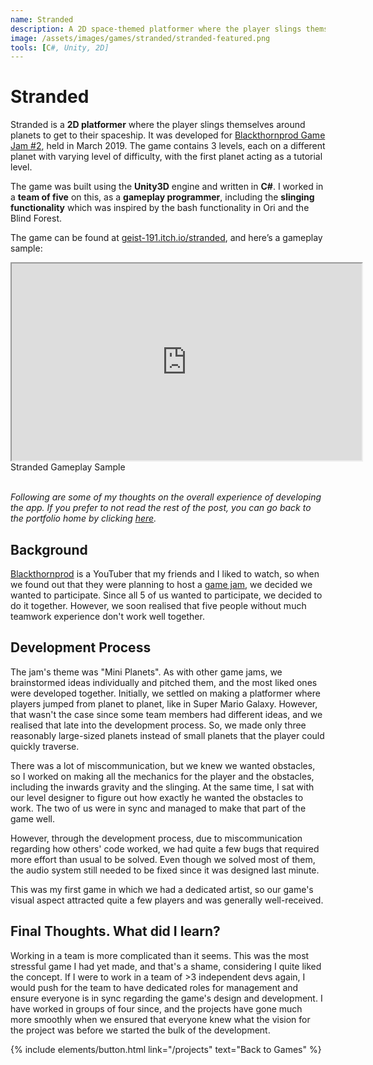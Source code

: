 ```yaml
---
name: Stranded
description: A 2D space-themed platformer where the player slings themselves around planes to get to their spaceship.
image: /assets/images/games/stranded/stranded-featured.png
tools: [C#, Unity, 2D]
---
```


# Stranded

Stranded is a **2D platformer** where the player slings themselves around planets to get to their spaceship. It was developed for [Blackthornprod Game Jam #2](https://itch.io/jam/blackthornprodgamejam2), held in March 2019. The game contains 3 levels, each on a different planet with varying level of difficulty, with the first planet acting as a tutorial level.

The game was built using the **Unity3D** engine and written in **C#**. I worked in a **team of five** on this, as a **gameplay programmer**, including the **slinging functionality** which was inspired by the bash functionality in Ori and the Blind Forest.

The game can be found at [geist-191.itch.io/stranded](https://geist-191.itch.io/stranded), and here’s a gameplay sample:

<div class="row">
    <div class="col-sm mt-3 ratio ratio-16x9 center-block">
        <iframe width="560" height="315" src="https://www.youtube.com/embed/nDd2Sn33yc4" title="Stranded Gameplay Sample" allowfullscreen class="w-80 p-3"></iframe>
    </div>
</div>
<div class="text-center">
    Stranded Gameplay Sample
</div>

<br/>

*Following are some of my thoughts on the overall experience of developing the app. If you prefer to not read the rest of the post, you can go back to the portfolio home by clicking [here](/projects).*


## Background

[Blackthornprod](https://twitter.com/NoaCalice) is a YouTuber that my friends and I liked to watch, so when we found out that they were planning to host a [game jam](https://itch.io/jam/blackthornprodgamejam2), we decided we wanted to participate. Since all 5 of us wanted to participate, we decided to do it together. However, we soon realised that five people without much teamwork experience don't work well together.

## Development Process

The jam's theme was "Mini Planets". As with other game jams, we brainstormed ideas individually and pitched them, and the most liked ones were developed together. Initially, we settled on making a platformer where players jumped from planet to planet, like in Super Mario Galaxy. However, that wasn't the case since some team members had different ideas, and we realised that late into the development process. So, we made only three reasonably large-sized planets instead of small planets that the player could quickly traverse.

There was a lot of miscommunication, but we knew we wanted obstacles, so I worked on making all the mechanics for the player and the obstacles, including the inwards gravity and the slinging. At the same time, I sat with our level designer to figure out how exactly he wanted the obstacles to work. The two of us were in sync and managed to make that part of the game well.

However, through the development process, due to miscommunication regarding how others' code worked, we had quite a few bugs that required more effort than usual to be solved. Even though we solved most of them, the audio system still needed to be fixed since it was designed last minute.

This was my first game in which we had a dedicated artist, so our game's visual aspect attracted quite a few players and was generally well-received.


## Final Thoughts. What did I learn?

Working in a team is more complicated than it seems. This was the most stressful game I had yet made, and that's a shame, considering I quite liked the concept. If I were to work in a team of >3 independent devs again, I would push for the team to have dedicated roles for management and ensure everyone is in sync regarding the game's design and development. I have worked in groups of four since, and the projects have gone much more smoothly when we ensured that everyone knew what the vision for the project was before we started the bulk of the development.


<p class="text-center">
{% include elements/button.html link="/projects" text="Back to Games" %}
</p>